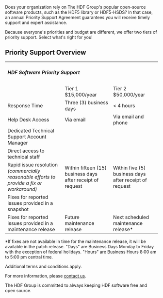Does your organization rely on The HDF Group's popular open-source software products, such as the HDF5 library or HDF5-HSDS? In that case, an annual Priority Support Agreement guarantees you will receive timely support and expert assistance. 

Because everyone's priorities and budget are different, we offer two tiers of priority support. Select what's right for you!

## Priority Support Overview

<table style="table-layout: fixed;" border="0">
<tbody>
<tr">
<td colspan="3">
<h5>HDF Software Priority Support</h5>
</td>
</tr>
<tr class="midbody">
<td style="text-align: left; vertical-align: middle;"></td>
<td style="vertical-align: middle;">Tier 1<br>$15,000/year</td>
<td style="vertical-align: middle;">Tier 2<Br>$50,000/year</td>
</tr>
<tr>
<td style="text-align: left; vertical-align: middle;">Response Time</td>
<td>Three (3) business days</td>
<td>&lt; 4 hours</td>
</tr>
<tr>
<td style="text-align: left; vertical-align: middle;">Help Desk Access</td>
<td>Via email</td>
<td>Via email and phone</td>
</tr>
<tr>
<td style="text-align: left; vertical-align: middle;">Dedicated Technical Support Account Manager</td>
<td><i class="fa fa-check" aria-hidden="true"></i></td>
<td><i class="fa fa-check" aria-hidden="true"></i></td>
</tr>
<tr>
<td style="text-align: left; vertical-align: middle;">Direct access to technical staff</td>
<td></td>
<td><i class="fa fa-check" aria-hidden="true"></i></td>
</tr>
<tr>
<td style="text-align: left; vertical-align: middle;">Rapid issue resolution <i>(commercially reasonable
efforts to provide a fix or workaround)</i></td>
<td>Within fifteen (15) business days
after receipt of request</td>
<td>Within five (5) business days
after receipt of request</td>
</tr>
<tr>
<td style="text-align: left; vertical-align: middle;">Fixes for reported issues provided in a snapshot</td>
<td><i class="fa fa-check" aria-hidden="true"></i></td>
<td><i class="fa fa-check" aria-hidden="true"></i></td>
</tr>
<tr>
<td style="text-align: left; vertical-align: middle;">Fixes for reported issues provided in a maintenance release</td>
<td>Future maintenance release</td>
<td>Next scheduled maintenance release*</td>
</tr>
</tbody>
</table>


*If fixes are not available in time for the maintenance release, it will be available in the patch release.
"Days" are Business Days Monday to Friday with the exception of federal holidays. "Hours" are Business Hours 8:00 am to 5:00 pm central time.

Additional terms and conditions apply.

For more information, please [contact us](mailto:info@hdfgroup.org).

The HDF Group is committed to always keeping HDF software free and open source. 

